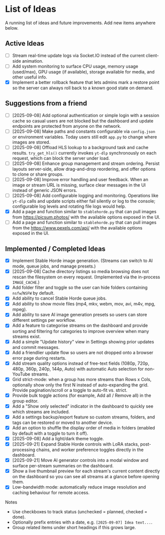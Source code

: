 # List of Ideas

A running list of ideas and future improvements. Add new items anywhere below.

## Active Ideas
- [ ] Stream real-time update logs via Socket.IO instead of the current client-side animation.
- [ ] Add system monitoring to surface CPU usage, memory usage (used/max), GPU usage (if available), storage available for media, and other useful info.
- [x] Implement a better rollback feature that lets admins mark a restore point so the server can always roll back to a known good state on demand.

## Suggestions from a friend
- [ ] [2025-09-08] Add optional authentication or simple login with a session cache so casual users are not blocked but the dashboard and update endpoints are protected from anyone on the network.
- [ ] [2025-09-08] Make paths and constants configurable via `config.json` or environment variables. Today users still edit `app.py` to change where images are stored.
- [ ] [2025-09-08] Offload HLS lookup to a background task and cache results. `try_get_hls()` currently invokes `yt-dlp` synchronously on each request, which can block the server under load.
- [ ] [2025-09-08] Enhance group management and stream ordering. Persist layouts server-side, allow drag-and-drop reordering, and offer options to clone or share groups.
- [ ] [2025-09-08] Improve error handling and user feedback. When an image or stream URL is missing, surface clear messages in the UI instead of generic JSON errors.
- [ ] [2025-09-08] Add configurable logging and monitoring. Operations like `yt-dlp` calls and update scripts either fail silently or log to the console; configurable log levels and rotating file logs would help.
- [x] Add a page and function similar to `stablehorde.py` that can pull images from https://picsum.photos/ with the available options exposed in the UI.
- [ ] Add a page and function similar to `stablehorde.py` that can pull images from the https://www.pexels.com/api/ with the available options exposed in the UI.

## Implemented / Completed Ideas
- [x] Implement Stable Horde image generation. (Streams can switch to AI mode, queue jobs, and manage presets.)
- [x] [2025-09-08] Cache directory listings so media browsing does not rescan the filesystem on every request. (Implemented via the in-process `IMAGE_CACHE`.)
- [x] Add folder filter and toggle so the user can hide folders containing `nsfw`/`NSFW` by default.
- [x] Add ability to cancel Stable Horde queue jobs.
- [x] Add ability to show movie files (mp4, mkv, webm, mov, avi, m4v, mpg, mpeg).
- [x] Add ability to save AI image generation presets so users can store different settings per workflow.
- [x] Add a feature to categorise streams on the dashboard and provide sorting and filtering for categories to improve overview when many streams exist.
- [x] Add a simple "Update history" view in Settings showing prior updates and commit messages.
- [x] Add a friendlier update flow so users are not dropped onto a browser error page during restarts.
- [x] Add stream quality options instead of free-text fields (1080p, 720p, 480p, 360p, 240p, 144p, Auto) with automatic Auto selection for non-YouTube streams.
- [x] Grid strict-mode: when a group has more streams than Rows x Cols, optionally show only the first N instead of auto-expanding the grid. Provide pagination/scroll or a toggle to auto-fit vs. strict.
- [x] Provide bulk toggle actions (for example, Add all / Remove all) in the group editor.
- [x] Add a "Show only selected" indicator in the dashboard to quickly see which streams are included.
- [x] Add a settings backup/export feature so custom streams, folders, and tags can be restored or moved to another device.
- [x] Add an option to shuffle the display order of media in folders (enabled by default with a toggle to turn it off).
- [x] [2025-09-08] Add a light/dark theme toggle.
- [x] [2025-09-21] Expand Stable Horde controls with LoRA stacks, post-processing chains, and worker preference toggles directly in the dashboard.
- [x] [2025-09-21] Move AI generator controls into a modal window and surface per-stream summaries on the dashboard.
- [x] Show a live thumbnail preview for each stream's current content directly on the dashboard so you can see all streams at a glance before opening them.
- [x] Low-bandwidth mode: automatically reduce image resolution and caching behaviour for remote access.

Notes
- Use checkboxes to track status (unchecked = planned, checked = done).
- Optionally prefix entries with a date, e.g. `[2025-09-07] Idea text...`.
- Group related items under short headings if this grows large.

